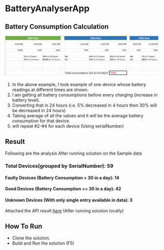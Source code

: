# BatteryAnalyserApp


## Battery Consumption Calculation

![Battery Consumption Calculation](https://github.com/sachindevtomar/BatteryAnalyserApp/raw/master/CalculationSample.PNG)

1. In the above example, I took example of one device whose battery readings at different times are shown.
2. I am getting all battery consumptions before every charging (increase in battery level).
3. Converting that in 24 hours (i.e. 5% decreased in 4 hours then 30% will be decreased in 24 hours)
4. Taking average of all the values and it will be the average battery consumption for that device.
5. will repeat #2-#4 for each device (Using serialNumber)

## Result 
Following are the analysis After running solution on the Sample data

### Total Devices(grouped by SerialNumber): 59
#### Faulty Devices (Battery Consumption > 30 in a day): 14
#### Good Devices (Battery Consumption <= 30 in a day): 42
#### Unknown Devices (With only single entry available in data): 3

Attached the API result [here](https://raw.githubusercontent.com/sachindevtomar/BatteryAnalyserApp/master/Result.json) (After running solution locally)

## How To Run

* Clone the solution.
* Build and Run the solution (F5)
